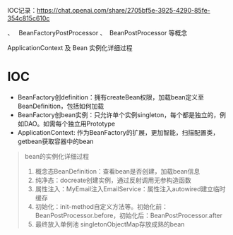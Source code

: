 IOC记录：https://chat.openai.com/share/2705bf5e-3925-4290-85fe-354c815c610c

、
  BeanFactoryPostProcessor
、
 BeanPostProcessor
等概念

ApplicationContext
及
Bean
实例化详细过程

# IOC
- BeanFactory创definition：拥有createBean权限，加载bean定义至BeanDefinition，包括如何加载
- BeanFactory创bean实例：只允许单个实例singleton，每个都是独立的，例如DAO。如需每个独立用Prototype
- ApplicationContext: 作为BeanFactory的扩展，更加智能，扫描配置类，getbean获取容器中的bean
> bean的实例化详细过程
> 1. 概念态BeanDefinition：查看bean是否创建，加载bean信息
> 2. 纯净态：docreate创建实例，通过反射调用无参构造函数
> 3. 属性注入：MyEmail注入EmailService：属性注入autowired建立临时缓存
> 4. 初始化：init-method自定义方法等。初始化前：BeanPostProcessor.before，初始化后：BeanPostProcessor.after
> 5. 最终放入单例池 singletonObjectMap存放成熟的bean